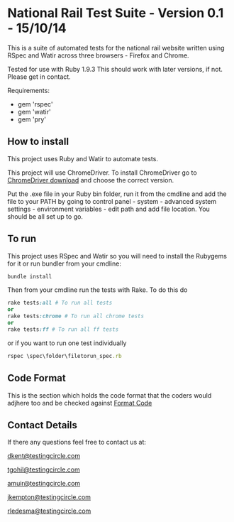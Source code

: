 # National Rail Test Suite - Version 0.1 - 15/10/14

This is a suite of automated tests for the national rail website written using RSpec and Watir across three browsers - Firefox and Chrome. 

Tested for use with Ruby 1.9.3 
This should work with later versions, if not. Please get in contact.

Requirements:

* gem 'rspec'
* gem 'watir'
* gem 'pry'

## How to install 

This project uses Ruby and Watir to automate tests.

This project will use ChromeDriver. To install ChromeDriver go to [ChromeDriver download](http://chromedriver.storage.googleapis.com/index.html) and choose the correct version.

Put the .exe file in your Ruby bin folder, run it from the cmdline and add the file to your PATH by going to control panel - system - advanced system settings - environment variables - edit path and add file location. You should be all set up to go.

## To run

This project uses RSpec and Watir so you will need to install the Rubygems for it or run bundler from your cmdline:

```ruby
bundle install
``` 

Then from your cmdline run the tests with Rake. To do this do
```ruby
rake tests:all # To run all tests
or
rake tests:chrome # To run all chrome tests
or
rake tests:ff # To run all ff tests
```
or if you want to run one test individually
```ruby
rspec \spec\folder\filetorun_spec.rb
```

## Code Format
This is the section which holds the code format that the coders would adjhere too and be checked against
[Format Code](./documentation/code_format.md)

## Contact Details

If there any questions feel free to contact us at:

dkent@testingcircle.com

tgohil@testingcircle.com

amuir@testingcircle.com

jkempton@testingcircle.com

rledesma@testingcircle.com


